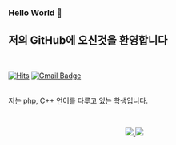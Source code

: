 <!--
**twk1024/twk1024** is a ✨ _special_ ✨ repository because its `README.md` (this file) appears on your GitHub profile.

- 🔭 🌱 👯 🤔 💬 📫 😄 ⚡

-->

### Hello World 👋

## 저의 GitHub에 오신것을 환영합니다
<br>

[![Hits](https://hits.seeyoufarm.com/api/count/incr/badge.svg?url=https%3A%2F%2Fgithub.com%2Ftwk1024&count_bg=%2379C83D&title_bg=%23555555&icon=&icon_color=%23E7E7E7&title=hits&edge_flat=false)](https://hits.seeyoufarm.com)
[![Gmail Badge](https://img.shields.io/badge/Gmail-d14836?style=flat-square&logo=Gmail&logoColor=white&link=mailto:twk1024@diamc.kr)](mailto:twk1024@diamc.kr)
<br>
<br>

저는 php, C++ 언어를 다루고 있는 학생입니다.

<br>
<p align="center">
  <a href="#">
    <img src="https://github-readme-stats.vercel.app/api?username=twk1024&show_icons=true&include_all_commits=true&line_height=33&count_private=true&theme=nord" />
    <img src="https://github-readme-stats.vercel.app/api/top-langs?username=twk1024&langs_count=4&count_private=true&theme=nord" />
  </a>
  
  <br>
</p>
